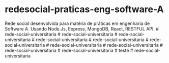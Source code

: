 # redesocial-praticas-eng-software-A
 Rede social desenvolvida para matéria de práticas em engenharia de Software A. Usando Node.Js, Express, MongoDB, React, RESTFUL API.
#   r e d e - s o c i a l - u n i v e r s i t a r i a  
 #   r e d e - s o c i a l - u n i v e r s i t a r i a  
 #   r e d e - s o c i a l - u n i v e r s i t a r i a  
 #   r e d e - s o c i a l - u n i v e r s i t a r i a  
 #   r e d e - s o c i a l - u n i v e r s i t a r i a  
 #   r e d e - s o c i a l - u n i v e r s i t a r i a  
 #   r e d e - s o c i a l - u n i v e r s i t a r i a  
 #   r e d e - s o c i a l - u n i v e r s i t a r i a  
 #   r e d e - s o c i a l - u n i v e r s i t a r i a  
 #   r e d e - s o c i a l - u n i v e r s i t a r i a  
 #   t e s t e  
 #   r e d e - s o c i a l - u n i v e r s i t a r i a  
 